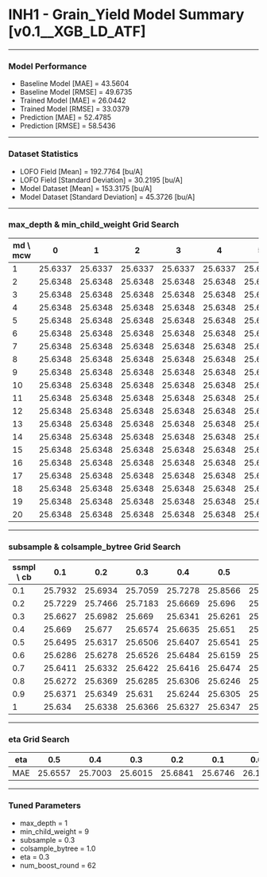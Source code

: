 # INH1 - Grain_Yield Model Summary [v0.1__XGB_LD_ATF]

***

### Model Performance

- Baseline Model [MAE] = 43.5604
- Baseline Model [RMSE] = 49.6735
- Trained Model [MAE] = 26.0442
- Trained Model [RMSE] = 33.0379
- Prediction [MAE] = 52.4785
- Prediction [RMSE] = 58.5436
***

### Dataset Statistics

- LOFO Field [Mean] = 192.7764 [bu/A]
- LOFO Field [Standard Deviation] = 30.2195 [bu/A]
- Model Dataset [Mean] = 153.3175 [bu/A]
- Model Dataset [Standard Deviation] = 45.3726 [bu/A]
***

### max_depth & min_child_weight Grid Search

|   md \ mcw |       0 |       1 |       2 |       3 |       4 |       5 |       6 |       7 |       8 |       9 |      10 |      11 |      12 |      13 |      14 |      15 |      16 |      17 |      18 |      19 |      20 |
|------------|---------|---------|---------|---------|---------|---------|---------|---------|---------|---------|---------|---------|---------|---------|---------|---------|---------|---------|---------|---------|---------|
|          1 | 25.6337 | 25.6337 | 25.6337 | 25.6337 | 25.6337 | 25.6337 | 25.6337 | 25.6337 | 25.6337 | 25.6337 | 25.6337 | 25.6337 | 25.6337 | 25.6337 | 25.6337 | 25.6337 | 25.6337 | 25.6337 | 25.6337 | 25.6337 | 25.6337 |
|          2 | 25.6348 | 25.6348 | 25.6348 | 25.6348 | 25.6348 | 25.6348 | 25.6348 | 25.6348 | 25.6348 | 25.6348 | 25.6348 | 25.6348 | 25.6348 | 25.6348 | 25.6348 | 25.6348 | 25.6348 | 25.6348 | 25.6348 | 25.6348 | 25.6348 |
|          3 | 25.6348 | 25.6348 | 25.6348 | 25.6348 | 25.6348 | 25.6348 | 25.6348 | 25.6348 | 25.6348 | 25.6348 | 25.6348 | 25.6348 | 25.6348 | 25.6348 | 25.6348 | 25.6348 | 25.6348 | 25.6348 | 25.6348 | 25.6348 | 25.6348 |
|          4 | 25.6348 | 25.6348 | 25.6348 | 25.6348 | 25.6348 | 25.6348 | 25.6348 | 25.6348 | 25.6348 | 25.6348 | 25.6348 | 25.6348 | 25.6348 | 25.6348 | 25.6348 | 25.6348 | 25.6348 | 25.6348 | 25.6348 | 25.6348 | 25.6348 |
|          5 | 25.6348 | 25.6348 | 25.6348 | 25.6348 | 25.6348 | 25.6348 | 25.6348 | 25.6348 | 25.6348 | 25.6348 | 25.6348 | 25.6348 | 25.6348 | 25.6348 | 25.6348 | 25.6348 | 25.6348 | 25.6348 | 25.6348 | 25.6348 | 25.6348 |
|          6 | 25.6348 | 25.6348 | 25.6348 | 25.6348 | 25.6348 | 25.6348 | 25.6348 | 25.6348 | 25.6348 | 25.6348 | 25.6348 | 25.6348 | 25.6348 | 25.6348 | 25.6348 | 25.6348 | 25.6348 | 25.6348 | 25.6348 | 25.6348 | 25.6348 |
|          7 | 25.6348 | 25.6348 | 25.6348 | 25.6348 | 25.6348 | 25.6348 | 25.6348 | 25.6348 | 25.6348 | 25.6348 | 25.6348 | 25.6348 | 25.6348 | 25.6348 | 25.6348 | 25.6348 | 25.6348 | 25.6348 | 25.6348 | 25.6348 | 25.6348 |
|          8 | 25.6348 | 25.6348 | 25.6348 | 25.6348 | 25.6348 | 25.6348 | 25.6348 | 25.6348 | 25.6348 | 25.6348 | 25.6348 | 25.6348 | 25.6348 | 25.6348 | 25.6348 | 25.6348 | 25.6348 | 25.6348 | 25.6348 | 25.6348 | 25.6348 |
|          9 | 25.6348 | 25.6348 | 25.6348 | 25.6348 | 25.6348 | 25.6348 | 25.6348 | 25.6348 | 25.6348 | 25.6348 | 25.6348 | 25.6348 | 25.6348 | 25.6348 | 25.6348 | 25.6348 | 25.6348 | 25.6348 | 25.6348 | 25.6348 | 25.6348 |
|         10 | 25.6348 | 25.6348 | 25.6348 | 25.6348 | 25.6348 | 25.6348 | 25.6348 | 25.6348 | 25.6348 | 25.6348 | 25.6348 | 25.6348 | 25.6348 | 25.6348 | 25.6348 | 25.6348 | 25.6348 | 25.6348 | 25.6348 | 25.6348 | 25.6348 |
|         11 | 25.6348 | 25.6348 | 25.6348 | 25.6348 | 25.6348 | 25.6348 | 25.6348 | 25.6348 | 25.6348 | 25.6348 | 25.6348 | 25.6348 | 25.6348 | 25.6348 | 25.6348 | 25.6348 | 25.6348 | 25.6348 | 25.6348 | 25.6348 | 25.6348 |
|         12 | 25.6348 | 25.6348 | 25.6348 | 25.6348 | 25.6348 | 25.6348 | 25.6348 | 25.6348 | 25.6348 | 25.6348 | 25.6348 | 25.6348 | 25.6348 | 25.6348 | 25.6348 | 25.6348 | 25.6348 | 25.6348 | 25.6348 | 25.6348 | 25.6348 |
|         13 | 25.6348 | 25.6348 | 25.6348 | 25.6348 | 25.6348 | 25.6348 | 25.6348 | 25.6348 | 25.6348 | 25.6348 | 25.6348 | 25.6348 | 25.6348 | 25.6348 | 25.6348 | 25.6348 | 25.6348 | 25.6348 | 25.6348 | 25.6348 | 25.6348 |
|         14 | 25.6348 | 25.6348 | 25.6348 | 25.6348 | 25.6348 | 25.6348 | 25.6348 | 25.6348 | 25.6348 | 25.6348 | 25.6348 | 25.6348 | 25.6348 | 25.6348 | 25.6348 | 25.6348 | 25.6348 | 25.6348 | 25.6348 | 25.6348 | 25.6348 |
|         15 | 25.6348 | 25.6348 | 25.6348 | 25.6348 | 25.6348 | 25.6348 | 25.6348 | 25.6348 | 25.6348 | 25.6348 | 25.6348 | 25.6348 | 25.6348 | 25.6348 | 25.6348 | 25.6348 | 25.6348 | 25.6348 | 25.6348 | 25.6348 | 25.6348 |
|         16 | 25.6348 | 25.6348 | 25.6348 | 25.6348 | 25.6348 | 25.6348 | 25.6348 | 25.6348 | 25.6348 | 25.6348 | 25.6348 | 25.6348 | 25.6348 | 25.6348 | 25.6348 | 25.6348 | 25.6348 | 25.6348 | 25.6348 | 25.6348 | 25.6348 |
|         17 | 25.6348 | 25.6348 | 25.6348 | 25.6348 | 25.6348 | 25.6348 | 25.6348 | 25.6348 | 25.6348 | 25.6348 | 25.6348 | 25.6348 | 25.6348 | 25.6348 | 25.6348 | 25.6348 | 25.6348 | 25.6348 | 25.6348 | 25.6348 | 25.6348 |
|         18 | 25.6348 | 25.6348 | 25.6348 | 25.6348 | 25.6348 | 25.6348 | 25.6348 | 25.6348 | 25.6348 | 25.6348 | 25.6348 | 25.6348 | 25.6348 | 25.6348 | 25.6348 | 25.6348 | 25.6348 | 25.6348 | 25.6348 | 25.6348 | 25.6348 |
|         19 | 25.6348 | 25.6348 | 25.6348 | 25.6348 | 25.6348 | 25.6348 | 25.6348 | 25.6348 | 25.6348 | 25.6348 | 25.6348 | 25.6348 | 25.6348 | 25.6348 | 25.6348 | 25.6348 | 25.6348 | 25.6348 | 25.6348 | 25.6348 | 25.6348 |
|         20 | 25.6348 | 25.6348 | 25.6348 | 25.6348 | 25.6348 | 25.6348 | 25.6348 | 25.6348 | 25.6348 | 25.6348 | 25.6348 | 25.6348 | 25.6348 | 25.6348 | 25.6348 | 25.6348 | 25.6348 | 25.6348 | 25.6348 | 25.6348 | 25.6348 |

***

### subsample & colsample_bytree Grid Search

|   ssmpl \ cb |     0.1 |     0.2 |     0.3 |     0.4 |     0.5 |     0.6 |     0.7 |     0.8 |     0.9 |     1.0 |
|--------------|---------|---------|---------|---------|---------|---------|---------|---------|---------|---------|
|          0.1 | 25.7932 | 25.6934 | 25.7059 | 25.7278 | 25.8566 | 25.7472 | 25.7196 | 25.726  | 25.8215 | 25.7736 |
|          0.2 | 25.7229 | 25.7466 | 25.7183 | 25.6669 | 25.696  | 25.6803 | 25.6697 | 25.6595 | 25.6705 | 25.6963 |
|          0.3 | 25.6627 | 25.6982 | 25.669  | 25.6341 | 25.6261 | 25.6171 | 25.6289 | 25.6199 | 25.619  | 25.6015 |
|          0.4 | 25.669  | 25.677  | 25.6574 | 25.6635 | 25.651  | 25.6657 | 25.662  | 25.6586 | 25.6365 | 25.6427 |
|          0.5 | 25.6495 | 25.6317 | 25.6506 | 25.6407 | 25.6541 | 25.6584 | 25.6535 | 25.6466 | 25.6488 | 25.6063 |
|          0.6 | 25.6286 | 25.6278 | 25.6526 | 25.6484 | 25.6159 | 25.6134 | 25.6127 | 25.6502 | 25.6199 | 25.612  |
|          0.7 | 25.6411 | 25.6332 | 25.6422 | 25.6416 | 25.6474 | 25.637  | 25.6312 | 25.6414 | 25.6417 | 25.6269 |
|          0.8 | 25.6272 | 25.6369 | 25.6285 | 25.6306 | 25.6246 | 25.6291 | 25.6258 | 25.6294 | 25.6288 | 25.6337 |
|          0.9 | 25.6371 | 25.6349 | 25.631  | 25.6244 | 25.6305 | 25.6311 | 25.6416 | 25.6282 | 25.6333 | 25.6283 |
|          1   | 25.634  | 25.6338 | 25.6366 | 25.6327 | 25.6347 | 25.6331 | 25.6323 | 25.633  | 25.633  | 25.6337 |

***

### eta Grid Search

| eta   |     0.5 |     0.4 |     0.3 |     0.2 |     0.1 |    0.01 |   0.001 |
|-------|---------|---------|---------|---------|---------|---------|---------|
| MAE   | 25.6557 | 25.7003 | 25.6015 | 25.6841 | 25.6746 | 26.1196 | 60.4443 |

***

### Tuned Parameters

- max_depth = 1
- min_child_weight = 9
- subsample = 0.3
- colsample_bytree = 1.0
- eta = 0.3
- num_boost_round = 62
